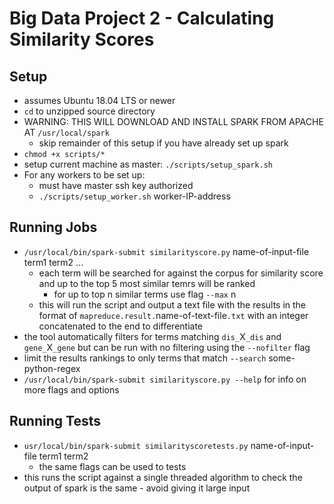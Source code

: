 # Big Data Project 2 - Calculating Similarity Scores

## Setup

- assumes Ubuntu 18.04 LTS or newer
- `cd` to unzipped source directory
- WARNING: THIS WILL DOWNLOAD AND INSTALL SPARK FROM APACHE AT `/usr/local/spark`
  - skip remainder of this setup if you have already set up spark
- `chmod +x scripts/*`
- setup current machine as master: `./scripts/setup_spark.sh`
- For any workers to be set up:
  - must have master ssh key authorized
  - `./scripts/setup_worker.sh` worker-IP-address

## Running Jobs

- `/usr/local/bin/spark-submit similarityscore.py` name-of-input-file term1 term2 ...
  - each term will be searched for against the corpus for similarity score and up to the top 5 most similar temrs will be ranked
    - for up to top n similar terms use flag `--max` n
  - this will run the script and output a text file with the results in the format of `mapreduce.result.`name-of-text-file`.txt` with an integer concatenated to the end to differentiate
- the tool automatically filters for terms matching `dis_`X`_dis` and `gene_`X`_gene` but can be run with no filtering using the `--nofilter` flag
- limit the results rankings to only terms that match `--search` some-python-regex
- `/usr/local/bin/spark-submit similarityscore.py --help` for info on more flags and options

## Running Tests

- `usr/local/bin/spark-submit similarityscoretests.py` name-of-input-file term1 term2
  - the same flags can be used to tests
- this runs the script against a single threaded algorithm to check the output of spark is the same - avoid giving it large input
